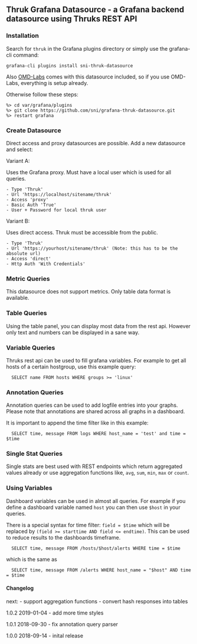 ## Thruk Grafana Datasource - a Grafana backend datasource using Thruks REST API

### Installation

Search for `thruk` in the Grafana plugins directory or simply use the grafana-cli command:

    grafana-cli plugins install sni-thruk-datasource

Also [OMD-Labs](https://labs.consol.de/omd/) comes with this datasource included, so if
you use OMD-Labs, everything is setup already.

Otherwise follow these steps:

    %> cd var/grafana/plugins
    %> git clone https://github.com/sni/grafana-thruk-datasource.git
    %> restart grafana


### Create Datasource

Direct access and proxy datasources are possible.
Add a new datasource and select:

Variant A:

Uses the Grafana proxy. Must have a local user which is used for all queries.

    - Type 'Thruk'
    - Url 'https://localhost/sitename/thruk'
    - Access 'proxy'
    - Basic Auth 'True'
    - User + Password for local thruk user


Variant B:

Uses direct access. Thruk must be accessible from the public.

    - Type 'Thruk'
    - Url 'https://yourhost/sitename/thruk' (Note: this has to be the absolute url)
    - Access 'direct'
    - Http Auth 'With Credentials'

### Metric Queries
This datasource does not support metrics. Only table data format is available.

### Table Queries

Using the table panel, you can display most data from the rest api. However
only text and numbers can be displayed in a sane way.

### Variable Queries

Thruks rest api can be used to fill grafana variables. For example to get all
hosts of a certain hostgroup, use this example query:

```
  SELECT name FROM hosts WHERE groups >= 'linux'
```

### Annotation Queries

Annotation queries can be used to add logfile entries into your graphs.
Please note that annotations are shared across all graphs in a dashboard.

It is important to append the time filter like in this example:

```
  SELECT time, message FROM logs WHERE host_name = 'test' and time = $time
```

### Single Stat Queries
Single stats are best used with REST endpoints which return aggregated values
already or use aggregation functions like, `avg`, `sum`, `min`, `max` or `count`. 

### Using Variables

Dashboard variables can be used in almost all queries. For example if you
define a dashboard variable named `host` you can then use `$host` in your
queries.

There is a special syntax for time filter: `field = $time` which will be
replaced by `(field >= starttime AND field <= endtime)`. This can be used to
reduce results to the dashboards timeframe.

```
  SELECT time, message FROM /hosts/$host/alerts WHERE time = $time
```

which is the same as

```
  SELECT time, message FROM /alerts WHERE host_name = "$host" AND time = $time
```


#### Changelog

next:
    - support aggregation functions
    - convert hash responses into tables

1.0.2  2019-01-04
    - add more time styles

1.0.1  2018-09-30
    - fix annotation query parser

1.0.0  2018-09-14
    - inital release
